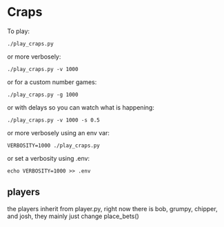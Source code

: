 # Craps

To play:

`./play_craps.py`

or more verbosely:

`./play_craps.py -v 1000`

or for a custom number games:

`./play_craps.py -g 1000`

or with delays so you can watch what is happening:

`./play_craps.py -v 1000 -s 0.5`

or more verbosely using an env var:

`VERBOSITY=1000 ./play_craps.py`

or set a verbosity using .env:

`echo VERBOSITY=1000 >> .env`

## players

the players inherit from player.py, right now there is bob, grumpy, chipper, and josh, they mainly just change place_bets()
